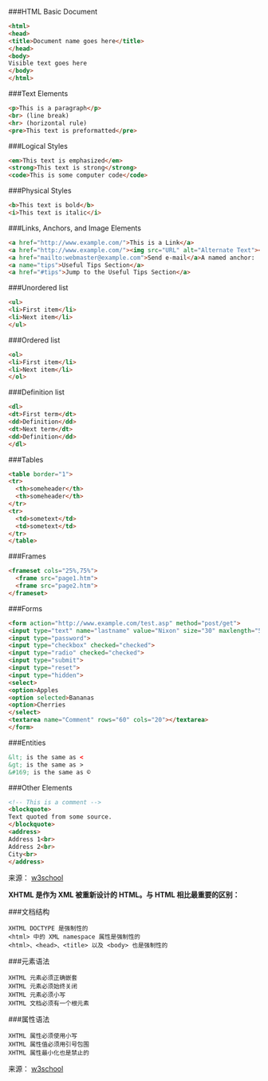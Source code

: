 ###HTML Basic Document

```html
<html>
<head>
<title>Document name goes here</title>
</head>
<body>
Visible text goes here
</body>
</html>
```

###Text Elements

```html
<p>This is a paragraph</p>
<br> (line break)
<hr> (horizontal rule)
<pre>This text is preformatted</pre>
```

###Logical Styles

```html
<em>This text is emphasized</em>
<strong>This text is strong</strong>
<code>This is some computer code</code>
```

###Physical Styles

```html
<b>This text is bold</b>
<i>This text is italic</i>
```

###Links, Anchors, and Image Elements

```html
<a href="http://www.example.com/">This is a Link</a>
<a href="http://www.example.com/"><img src="URL" alt="Alternate Text"></a>
<a href="mailto:webmaster@example.com">Send e-mail</a>A named anchor:
<a name="tips">Useful Tips Section</a>
<a href="#tips">Jump to the Useful Tips Section</a>
```

###Unordered list

```html
<ul>
<li>First item</li>
<li>Next item</li>
</ul>
```

###Ordered list

```html
<ol>
<li>First item</li>
<li>Next item</li>
</ol>
```

###Definition list

```html
<dl>
<dt>First term</dt>
<dd>Definition</dd>
<dt>Next term</dt>
<dd>Definition</dd>
</dl>
```

###Tables

```html
<table border="1">
<tr>
  <th>someheader</th>
  <th>someheader</th>
</tr>
<tr>
  <td>sometext</td>
  <td>sometext</td>
</tr>
</table>
```

###Frames

```html
<frameset cols="25%,75%">
  <frame src="page1.htm">
  <frame src="page2.htm">
</frameset>
```

###Forms

```html
<form action="http://www.example.com/test.asp" method="post/get">
<input type="text" name="lastname" value="Nixon" size="30" maxlength="50">
<input type="password">
<input type="checkbox" checked="checked">
<input type="radio" checked="checked">
<input type="submit">
<input type="reset">
<input type="hidden">
<select>
<option>Apples
<option selected>Bananas
<option>Cherries
</select>
<textarea name="Comment" rows="60" cols="20"></textarea>
</form>
```

###Entities

```html
&lt; is the same as <
&gt; is the same as >
&#169; is the same as ©
```

###Other Elements

```html
<!-- This is a comment -->
<blockquote>
Text quoted from some source.
</blockquote>
<address>
Address 1<br>
Address 2<br>
City<br>
</address>
```

来源： [w3school](http://www.w3school.com.cn/html/html_quick.asp)

**XHTML 是作为 XML 被重新设计的 HTML。与 HTML 相比最重要的区别：**

###文档结构

```
XHTML DOCTYPE 是强制性的
<html> 中的 XML namespace 属性是强制性的
<html>、<head>、<title> 以及 <body> 也是强制性的
```

###元素语法

```
XHTML 元素必须正确嵌套
XHTML 元素必须始终关闭
XHTML 元素必须小写
XHTML 文档必须有一个根元素
```

###属性语法

```
XHTML 属性必须使用小写
XHTML 属性值必须用引号包围
XHTML 属性最小化也是禁止的
```

来源： [w3school](http://www.w3school.com.cn/html/html_xhtml.asp)

